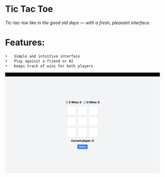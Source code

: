 # Tic Tac Toe

*Tic-tac-toe like in the good old days — with a fresh, pleasant interface.*

# Features:
	•	Simple and intuitive interface
	•	Play against a friend or AI
	•	Keeps track of wins for both players

![Game Screenshot](./general/app/img.png)
